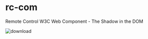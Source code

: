 # rc-com
Remote Control W3C Web Component - The Shadow in the DOM

![download](https://user-images.githubusercontent.com/993459/66702401-f0dcda80-eccc-11e9-932a-4cf3c4afd136.jpeg)
